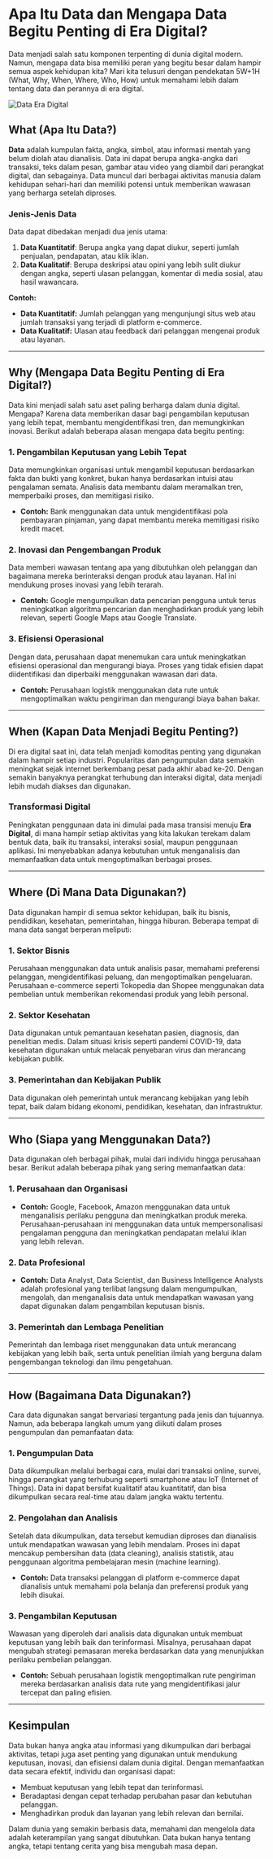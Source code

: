 # Apa Itu Data dan Mengapa Data Begitu Penting di Era Digital?

Data menjadi salah satu komponen terpenting di dunia digital modern. Namun, mengapa data bisa memiliki peran yang begitu besar dalam hampir semua aspek kehidupan kita? Mari kita telusuri dengan pendekatan 5W+1H (What, Why, When, Where, Who, How) untuk memahami lebih dalam tentang data dan perannya di era digital.

![Data Era Digital](https://example.com/path-to-your-image.jpg)

## **What (Apa Itu Data?)**
**Data** adalah kumpulan fakta, angka, simbol, atau informasi mentah yang belum diolah atau dianalisis. Data ini dapat berupa angka-angka dari transaksi, teks dalam pesan, gambar atau video yang diambil dari perangkat digital, dan sebagainya. Data muncul dari berbagai aktivitas manusia dalam kehidupan sehari-hari dan memiliki potensi untuk memberikan wawasan yang berharga setelah diproses.

### Jenis-Jenis Data  
Data dapat dibedakan menjadi dua jenis utama:
1. **Data Kuantitatif**: Berupa angka yang dapat diukur, seperti jumlah penjualan, pendapatan, atau klik iklan.
2. **Data Kualitatif**: Berupa deskripsi atau opini yang lebih sulit diukur dengan angka, seperti ulasan pelanggan, komentar di media sosial, atau hasil wawancara.

**Contoh:**  
- **Data Kuantitatif:** Jumlah pelanggan yang mengunjungi situs web atau jumlah transaksi yang terjadi di platform e-commerce.
- **Data Kualitatif:** Ulasan atau feedback dari pelanggan mengenai produk atau layanan.

---

## **Why (Mengapa Data Begitu Penting di Era Digital?)**
Data kini menjadi salah satu aset paling berharga dalam dunia digital. Mengapa? Karena data memberikan dasar bagi pengambilan keputusan yang lebih tepat, membantu mengidentifikasi tren, dan memungkinkan inovasi. Berikut adalah beberapa alasan mengapa data begitu penting:

### 1. **Pengambilan Keputusan yang Lebih Tepat**  
Data memungkinkan organisasi untuk mengambil keputusan berdasarkan fakta dan bukti yang konkret, bukan hanya berdasarkan intuisi atau pengalaman semata. Analisis data membantu dalam meramalkan tren, memperbaiki proses, dan memitigasi risiko.

- **Contoh:** Bank menggunakan data untuk mengidentifikasi pola pembayaran pinjaman, yang dapat membantu mereka memitigasi risiko kredit macet.

### 2. **Inovasi dan Pengembangan Produk**  
Data memberi wawasan tentang apa yang dibutuhkan oleh pelanggan dan bagaimana mereka berinteraksi dengan produk atau layanan. Hal ini mendukung proses inovasi yang lebih terarah.

- **Contoh:** Google mengumpulkan data pencarian pengguna untuk terus meningkatkan algoritma pencarian dan menghadirkan produk yang lebih relevan, seperti Google Maps atau Google Translate.

### 3. **Efisiensi Operasional**  
Dengan data, perusahaan dapat menemukan cara untuk meningkatkan efisiensi operasional dan mengurangi biaya. Proses yang tidak efisien dapat diidentifikasi dan diperbaiki menggunakan wawasan dari data.

- **Contoh:** Perusahaan logistik menggunakan data rute untuk mengoptimalkan waktu pengiriman dan mengurangi biaya bahan bakar.

---

## **When (Kapan Data Menjadi Begitu Penting?)**
Di era digital saat ini, data telah menjadi komoditas penting yang digunakan dalam hampir setiap industri. Popularitas dan pengumpulan data semakin meningkat sejak internet berkembang pesat pada akhir abad ke-20. Dengan semakin banyaknya perangkat terhubung dan interaksi digital, data menjadi lebih mudah diakses dan digunakan.

### Transformasi Digital  
Peningkatan penggunaan data ini dimulai pada masa transisi menuju **Era Digital**, di mana hampir setiap aktivitas yang kita lakukan terekam dalam bentuk data, baik itu transaksi, interaksi sosial, maupun penggunaan aplikasi. Ini menyebabkan adanya kebutuhan untuk menganalisis dan memanfaatkan data untuk mengoptimalkan berbagai proses.

---

## **Where (Di Mana Data Digunakan?)**
Data digunakan hampir di semua sektor kehidupan, baik itu bisnis, pendidikan, kesehatan, pemerintahan, hingga hiburan. Beberapa tempat di mana data sangat berperan meliputi:

### 1. **Sektor Bisnis**  
Perusahaan menggunakan data untuk analisis pasar, memahami preferensi pelanggan, mengidentifikasi peluang, dan mengoptimalkan pengeluaran. Perusahaan e-commerce seperti Tokopedia dan Shopee menggunakan data pembelian untuk memberikan rekomendasi produk yang lebih personal.

### 2. **Sektor Kesehatan**  
Data digunakan untuk pemantauan kesehatan pasien, diagnosis, dan penelitian medis. Dalam situasi krisis seperti pandemi COVID-19, data kesehatan digunakan untuk melacak penyebaran virus dan merancang kebijakan publik.

### 3. **Pemerintahan dan Kebijakan Publik**  
Data digunakan oleh pemerintah untuk merancang kebijakan yang lebih tepat, baik dalam bidang ekonomi, pendidikan, kesehatan, dan infrastruktur.

---

## **Who (Siapa yang Menggunakan Data?)**
Data digunakan oleh berbagai pihak, mulai dari individu hingga perusahaan besar. Berikut adalah beberapa pihak yang sering memanfaatkan data:

### 1. **Perusahaan dan Organisasi**  
- **Contoh:** Google, Facebook, Amazon menggunakan data untuk menganalisis perilaku pengguna dan meningkatkan produk mereka. Perusahaan-perusahaan ini menggunakan data untuk mempersonalisasi pengalaman pengguna dan meningkatkan pendapatan melalui iklan yang lebih relevan.

### 2. **Data Profesional**  
- **Contoh:** Data Analyst, Data Scientist, dan Business Intelligence Analysts adalah profesional yang terlibat langsung dalam mengumpulkan, mengolah, dan menganalisis data untuk mendapatkan wawasan yang dapat digunakan dalam pengambilan keputusan bisnis.

### 3. **Pemerintah dan Lembaga Penelitian**  
Pemerintah dan lembaga riset menggunakan data untuk merancang kebijakan yang lebih baik, serta untuk penelitian ilmiah yang berguna dalam pengembangan teknologi dan ilmu pengetahuan.

---

## **How (Bagaimana Data Digunakan?)**
Cara data digunakan sangat bervariasi tergantung pada jenis dan tujuannya. Namun, ada beberapa langkah umum yang diikuti dalam proses pengumpulan dan pemanfaatan data:

### 1. **Pengumpulan Data**  
Data dikumpulkan melalui berbagai cara, mulai dari transaksi online, survei, hingga perangkat yang terhubung seperti smartphone atau IoT (Internet of Things). Data ini dapat bersifat kualitatif atau kuantitatif, dan bisa dikumpulkan secara real-time atau dalam jangka waktu tertentu.

### 2. **Pengolahan dan Analisis**  
Setelah data dikumpulkan, data tersebut kemudian diproses dan dianalisis untuk mendapatkan wawasan yang lebih mendalam. Proses ini dapat mencakup pembersihan data (data cleaning), analisis statistik, atau penggunaan algoritma pembelajaran mesin (machine learning).

- **Contoh:** Data transaksi pelanggan di platform e-commerce dapat dianalisis untuk memahami pola belanja dan preferensi produk yang lebih disukai.

### 3. **Pengambilan Keputusan**  
Wawasan yang diperoleh dari analisis data digunakan untuk membuat keputusan yang lebih baik dan terinformasi. Misalnya, perusahaan dapat mengubah strategi pemasaran mereka berdasarkan data yang menunjukkan perilaku pembelian pelanggan.

- **Contoh:** Sebuah perusahaan logistik mengoptimalkan rute pengiriman mereka berdasarkan analisis data rute yang mengidentifikasi jalur tercepat dan paling efisien.

---

## Kesimpulan
Data bukan hanya angka atau informasi yang dikumpulkan dari berbagai aktivitas, tetapi juga aset penting yang digunakan untuk mendukung keputusan, inovasi, dan efisiensi dalam dunia digital. Dengan memanfaatkan data secara efektif, individu dan organisasi dapat:

- Membuat keputusan yang lebih tepat dan terinformasi.
- Beradaptasi dengan cepat terhadap perubahan pasar dan kebutuhan pelanggan.
- Menghadirkan produk dan layanan yang lebih relevan dan bernilai.

Dalam dunia yang semakin berbasis data, memahami dan mengelola data adalah keterampilan yang sangat dibutuhkan. Data bukan hanya tentang angka, tetapi tentang cerita yang bisa mengubah masa depan.


